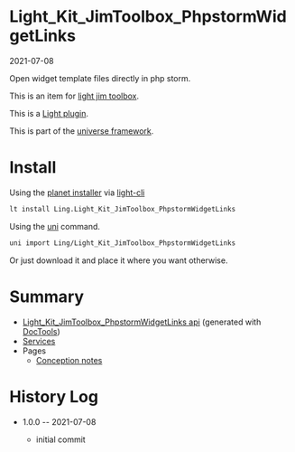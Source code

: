 Light_Kit_JimToolbox_PhpstormWidgetLinks
===========
2021-07-08



Open widget template files directly in php storm.

This is an item for [light jim toolbox](https://github.com/lingtalfi/Light_JimToolbox).




This is a [Light plugin](https://github.com/lingtalfi/Light/blob/master/doc/pages/plugin.md).

This is part of the [universe framework](https://github.com/karayabin/universe-snapshot).


Install
==========

Using the [planet installer](https://github.com/lingtalfi/Light_PlanetInstaller) via [light-cli](https://github.com/lingtalfi/Light_Cli)
```bash
lt install Ling.Light_Kit_JimToolbox_PhpstormWidgetLinks
```

Using the [uni](https://github.com/lingtalfi/universe-naive-importer) command.
```bash
uni import Ling/Light_Kit_JimToolbox_PhpstormWidgetLinks
```

Or just download it and place it where you want otherwise.






Summary
===========
- [Light_Kit_JimToolbox_PhpstormWidgetLinks api](https://github.com/lingtalfi/Light_Kit_JimToolbox_PhpstormWidgetLinks/blob/master/doc/api/Ling/Light_Kit_JimToolbox_PhpstormWidgetLinks.md) (generated with [DocTools](https://github.com/lingtalfi/DocTools))
- [Services](#services)
- Pages
    - [Conception notes](https://github.com/lingtalfi/Light_Kit_JimToolbox_PhpstormWidgetLinks/blob/master/doc/pages/conception-notes.md)






History Log
=============

- 1.0.0 -- 2021-07-08

    - initial commit